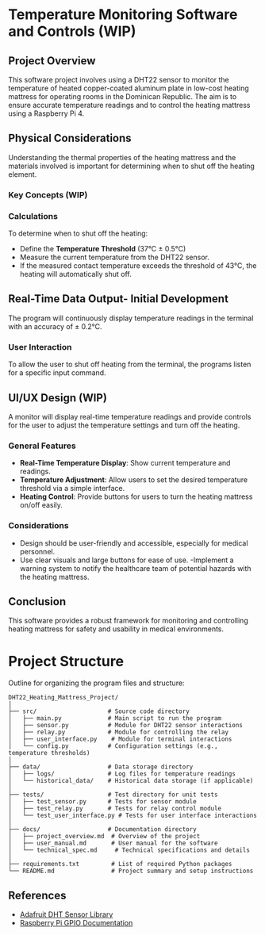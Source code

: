 # Temperature Monitoring Software and Controls (WIP)

## Project Overview
This software project involves using a DHT22 sensor to monitor the temperature of heated copper-coated aluminum plate in low-cost heating mattress for operating rooms in the Dominican Republic. The aim is to ensure accurate temperature readings and to control the heating mattress using a Raspberry Pi 4.

## Physical Considerations
Understanding the thermal properties of the heating mattress and the materials involved is important for determining when to shut off the heating element.

### Key Concepts (WIP)

### Calculations
To determine when to shut off the heating:
- Define the **Temperature Threshold** (37°C ± 0.5°C)
- Measure the current temperature from the DHT22 sensor.
- If the measured contact temperature exceeds the threshold of 43°C, the heating will automatically shut off.

## Real-Time Data Output- Initial Development
The program will continuously display temperature readings in the terminal with an accuracy of ± 0.2°C.

### User Interaction
To allow the user to shut off heating from the terminal, the programs listen for a specific input command.

## UI/UX Design (WIP)
A monitor will display real-time temperature readings and provide controls for the user to adjust the temperature settings and turn off the heating.

### General Features
- **Real-Time Temperature Display**: Show current temperature and  readings.
- **Temperature Adjustment**: Allow users to set the desired temperature threshold via a simple interface.
- **Heating Control**: Provide buttons for users to turn the heating mattress on/off easily.

### Considerations
- Design should be user-friendly and accessible, especially for medical personnel.
- Use clear visuals and large buttons for ease of use.
-Implement a warning system to notify the healthcare team of potential hazards with the heating mattress.

## Conclusion
This software provides a robust framework for monitoring and controlling heating mattress for safety and usability in medical environments.

# Project Structure
Outline for organizing the program files and structure:

```plaintext
DHT22_Heating_Mattress_Project/
│
├── src/                    # Source code directory
│   ├── main.py             # Main script to run the program
│   ├── sensor.py           # Module for DHT22 sensor interactions
│   ├── relay.py            # Module for controlling the relay
│   ├── user_interface.py    # Module for terminal interactions
│   └── config.py           # Configuration settings (e.g., temperature thresholds)
│
├── data/                   # Data storage directory
│   ├── logs/               # Log files for temperature readings
│   └── historical_data/    # Historical data storage (if applicable)
│
├── tests/                  # Test directory for unit tests
│   ├── test_sensor.py      # Tests for sensor module
│   ├── test_relay.py       # Tests for relay control module
│   └── test_user_interface.py # Tests for user interface interactions
│
├── docs/                   # Documentation directory
│   ├── project_overview.md  # Overview of the project
│   ├── user_manual.md       # User manual for the software
│   └── technical_spec.md     # Technical specifications and details
│
├── requirements.txt         # List of required Python packages
└── README.md                # Project summary and setup instructions
```

## References
- [Adafruit DHT Sensor Library](https://github.com/adafruit/Adafruit_Python_DHT)
- [Raspberry Pi GPIO Documentation](https://sourceforge.net/p/raspberry-gpio-python/wiki/Home/)